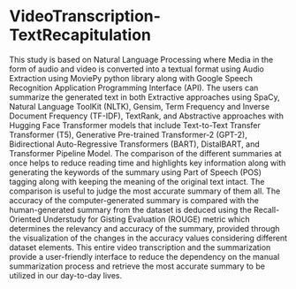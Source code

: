 # VideoTranscription-TextRecapitulation

This study is based on Natural Language Processing where Media in the form of audio and video is converted into a textual format using Audio Extraction using MoviePy python library along with Google Speech Recognition Application Programming Interface (API). The users can summarize the generated text in both Extractive approaches using SpaCy, Natural Language ToolKit (NLTK), Gensim, Term Frequency and Inverse Document Frequency (TF-IDF), TextRank, and Abstractive approaches with Hugging Face Transformer models that include Text-to-Text Transfer Transformer (T5), Generative Pre-trained Transformer-2 (GPT-2), Bidirectional Auto-Regressive Transformers (BART), DistalBART, and Transformer Pipeline Model. The comparison of the different summaries at once helps to reduce reading time and highlights key information along with generating the keywords of the summary using Part of Speech (POS) tagging along with keeping the meaning of the original text intact. The comparison is useful to judge the most accurate summary of them all. The accuracy of the computer-generated summary is compared with the human-generated summary from the dataset is deduced using the Recall-Oriented Understudy for Gisting Evaluation (ROUGE) metric which determines the relevancy and accuracy of the summary, provided through the visualization of the changes in the accuracy values considering different dataset elements. This entire video transcription and the summarization provide a user-friendly interface to reduce the dependency on the manual summarization process and retrieve the most accurate summary to be utilized in our day-to-day lives.
